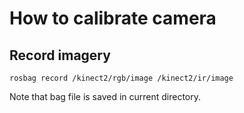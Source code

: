 # How to calibrate camera

## Record imagery

```
rosbag record /kinect2/rgb/image /kinect2/ir/image
```

Note that bag file is saved in current directory.


##
